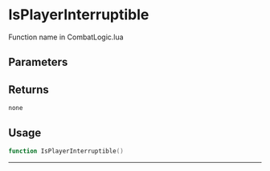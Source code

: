# IsPlayerInterruptible
Function name in CombatLogic.lua
## Parameters

## Returns
`none`
## Usage
```lua
function IsPlayerInterruptible()
```
---
